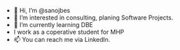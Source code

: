 - 👋 Hi, I’m @sanojbes
- 👀 I’m interested in consulting, planing Software Projects. 
- 🌱 I’m currently learning DBE 
- I work as a coperative student for MHP
- 📫 You can reach me via LinkedIn.

<!---
sanojbes/sanojbes is a ✨ special ✨ repository because its `README.md` (this file) appears on your GitHub profile.
You can click the Preview link to take a look at your changes.
--->
